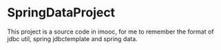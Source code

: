# SpringDataProject
This project is a source code in imooc, for me to remember the format of jdbc util, spring jdbctemplate and spring data.

